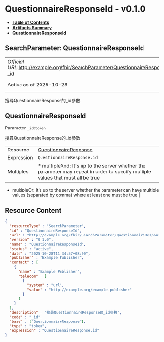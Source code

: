 # QuestionnaireResponseId - v0.1.0

* [**Table of Contents**](toc.md)
* [**Artifacts Summary**](artifacts.md)
* **QuestionnaireResponseId**

## SearchParameter: QuestionnaireResponseId 

| | |
| :--- | :--- |
| *Official URL*:http://example.org/fhir/SearchParameter/QuestionnaireResponse-_id | *Version*:0.1.0 |
| Active as of 2025-10-28 | *Computable Name*:QuestionnaireResponseId |

 
搜尋QuestionnaireResponse的_id參數 

## QuestionnaireResponseId

Parameter `_id`:`token`

搜尋QuestionnaireResponse的_id參數

| | |
| :--- | :--- |
| Resource | [QuestionnaireResponse](http://hl7.org/fhir/R4/questionnaireresponse.html) |
| Expression | `QuestionnaireResponse.id` |
| Multiples | * multipleAnd: It's up to the server whether the parameter may repeat in order to specify multiple values that must all be true
* multipleOr: It's up to the server whether the parameter can have multiple values (separated by comma) where at least one must be true
 |



## Resource Content

```json
{
  "resourceType" : "SearchParameter",
  "id" : "QuestionnaireResponseId",
  "url" : "http://example.org/fhir/SearchParameter/QuestionnaireResponse-_id",
  "version" : "0.1.0",
  "name" : "QuestionnaireResponseId",
  "status" : "active",
  "date" : "2025-10-28T11:34:57+08:00",
  "publisher" : "Example Publisher",
  "contact" : [
    {
      "name" : "Example Publisher",
      "telecom" : [
        {
          "system" : "url",
          "value" : "http://example.org/example-publisher"
        }
      ]
    }
  ],
  "description" : "搜尋QuestionnaireResponse的_id參數",
  "code" : "_id",
  "base" : ["QuestionnaireResponse"],
  "type" : "token",
  "expression" : "QuestionnaireResponse.id"
}

```
